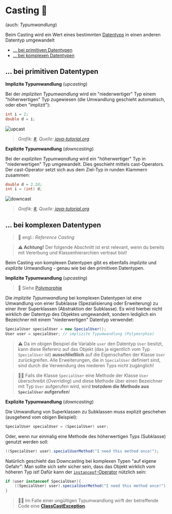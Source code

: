 # Casting :currency_exchange:<!-- omit in toc -->

(auch: *Typumwandlung*)

Beim Casting wird ein Wert eines bestimmten [Datentyps](Datentypen.md) in einen anderen Datentyp umgewandelt

- [... bei primitiven Datentypen](#-bei-primitiven-datentypen)
- [... bei komplexen Datentypen](#-bei-komplexen-datentypen)


## ... bei primitiven Datentypen

**Implizite Typumwandlung** (_upcasting_)

Bei der _impliziten Typumwandlung_ wird ein "niederwertiger" Typ einem "höherwertigen" Typ zugewiesen (die Umwandlung geschieht automatisch, oder eben "implizit"):

```java
int i = 2;
double d = i;
```

![upcast](../assets/images/typecast_1.jpg)  
> _Grafik: [#](../assets/images/typecast_1.jpg), Quelle: [java-tutorial.org](https://www.java-tutorial.org/typecasting.html)_


**Explizite Typumwandlung** (_downcasting_)

Bei der _expliziten Typumwandlung_ wird ein "höherwertiger" Typ in "niederwertigen" Typ umgewandelt. Dies geschieht mittels cast-Operators. Der cast-Operator setzt sich aus dem Ziel-Typ in runden Klammern zusammen:

```java
double d = 2.2d;
int i = (int) d;
```

![downcast](../assets/images/typecast_2.jpg)  
> _Grafik: [#](../assets/images/typecast_2.jpg), Quelle: [java-tutorial.org](https://www.java-tutorial.org/typecasting.html)_


## ... bei komplexen Datentypen

> :speech_balloon: engl.: _Reference Casting_

> **:warning: Achtung!** Der folgende Abschnitt ist erst relevant, wenn du bereits mit Vererbung und Klassenhierarchien vertraut bist!

Beim Casting von komplexen Datentypen gibt es ebenfalls _implizite_ und _explizite_ Umwandlung - genau wie bei den primitiven Datentypen.

**Implizite Typumwandlung** (_upcasting_)

> :link: Siehe [Polymorphie](https://de.wikipedia.org/wiki/Polymorphie_(Programmierung))

Die _implizite Typumwandlung_ bei komplexen Datentypen ist eine Umwandlung von einer Subklasse (Spezialisierung oder Erweiterung) zu  einer ihrer Superklassen (Abstraktion der Subklasse). Es wird hierbei nicht wirklich der Datentyp des Objektes umgewandelt, sondern lediglich ein Bezeichner mit einem "niederwertigen" Datentyp verwendet:

```java
SpecialUser specialUser = new SpecialUser();
User user = specialUser; // implizite Typumwandlung (Polymorphie)
```

> :warning: Da im obigen Beispiel die Variable `user` den Datentyp `User` besitzt, kann diese Referenz auf das Objekt (das ja eigentlich vom Typ `SpecialUser` ist) **ausschließlich** auf die Eigenschaften der Klasse `User` zurückgreifen. Alle Erweiterungen, die in `SpecialUser` definiert sind, sind durch die Verwendung des niederen Typs nicht zugänglich!  

> :woman_teacher: Falls die Klasse `SpecialUser` eine Methode der Klasse `User` überschreibt (_Overriding_) und diese Methode über einen Bezeichner mit Typ `User` aufgerufen wird, wird **trotzdem die Methode aus `SpecialUser` aufgerufen**!

**Explizite Typumwandlung** (_downcasting_)

Die Umwandlung von Superklassen zu Subklassen muss explizit geschehen (ausgehend vom obigen Beispiel):

```java
SpecialUser specialUser = (SpecialUser) user;
```

Oder, wenn nur einmalig eine Methode des höherwertigen Typs (Subklasse) genutzt werden soll:

```java
((SpecialUser) user).specialUserMethod("I need this method once!");
```

Natürlich geschieht das Downcasting bei komplexen Typen "auf eigene Gefahr": Man sollte sich sehr sicher sein, dass das Objekt wirklich vom höheren Typ ist! Dafür kann der [`instanceof`-Operator](Vererbung-I-Grundlagen.md) nützlich sein:

```java
if (user instanceof SpecialUser){
    ((SpecialUser) user).specialUserMethod("I need this method once!");
}
```

> :man_teacher: Im Falle einer ungültigen Typumwandlung wirft der betreffende Code eine [**ClassCastException**](https://stackoverflow.com/questions/907360/explanation-of-classcastexception-in-java).







